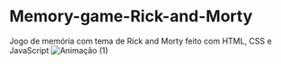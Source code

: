 # Memory-game-Rick-and-Morty
 Jogo de memória com tema de Rick and Morty feito com HTML, CSS e JavaScript
![Animação (1)](https://user-images.githubusercontent.com/107101341/181173875-df320500-8747-4d04-aae0-80e01bffddef.gif)
